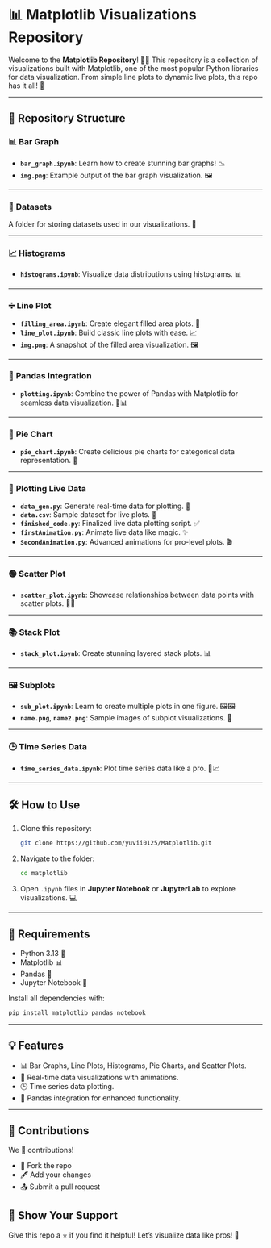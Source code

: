 # 📊 Matplotlib Visualizations Repository  

Welcome to the **Matplotlib Repository**! 🎨✨ This repository is a collection of visualizations built with Matplotlib, one of the most popular Python libraries for data visualization. From simple line plots to dynamic live plots, this repo has it all! 🚀  

---

## 🌟 Repository Structure  

### 📊 **Bar Graph**  
- **`bar_graph.ipynb`**: Learn how to create stunning bar graphs! 📉  
- **`img.png`**: Example output of the bar graph visualization. 🖼️  

---

### 📂 **Datasets**  
A folder for storing datasets used in our visualizations. 📁  

---

### 📈 **Histograms**  
- **`histograms.ipynb`**: Visualize data distributions using histograms. 📊  

---

### ➗ **Line Plot**  
- **`filling_area.ipynb`**: Create elegant filled area plots. 🌈  
- **`line_plot.ipynb`**: Build classic line plots with ease. 📈  
- **`img.png`**: A snapshot of the filled area visualization. 🖼️  

---

### 🐼 **Pandas Integration**  
- **`plotting.ipynb`**: Combine the power of Pandas with Matplotlib for seamless data visualization. 🐼📊  

---

### 🍕 **Pie Chart**  
- **`pie_chart.ipynb`**: Create delicious pie charts for categorical data representation. 🍰  

---

### 🎥 **Plotting Live Data**  
- **`data_gen.py`**: Generate real-time data for plotting. 🔄  
- **`data.csv`**: Sample dataset for live plots. 📜  
- **`finished_code.py`**: Finalized live data plotting script. ✅  
- **`firstAnimation.py`**: Animate live data like magic. ✨  
- **`SecondAnimation.py`**: Advanced animations for pro-level plots. 🎬  

---

### 🟢 **Scatter Plot**  
- **`scatter_plot.ipynb`**: Showcase relationships between data points with scatter plots. 🔵🔴  

---

### 📚 **Stack Plot**  
- **`stack_plot.ipynb`**: Create stunning layered stack plots. 📊  

---

### 🖼️ **Subplots**  
- **`sub_plot.ipynb`**: Learn to create multiple plots in one figure. 🖼️🖼️  
- **`name.png`**, **`name2.png`**: Sample images of subplot visualizations. 🌟  

---

### 🕒 **Time Series Data**  
- **`time_series_data.ipynb`**: Plot time series data like a pro. 📅📈  

---

## 🛠️ How to Use  

1. Clone this repository:  
   ```bash  
   git clone https://github.com/yuvii0125/Matplotlib.git  
   ```  
2. Navigate to the folder:  
   ```bash  
   cd matplotlib  
   ```  
3. Open `.ipynb` files in **Jupyter Notebook** or **JupyterLab** to explore visualizations. 💻  

---

## 🧰 Requirements  
- Python 3.13 🐍  
- Matplotlib 📊  
- Pandas 🐼  
- Jupyter Notebook 📓  

Install all dependencies with:  
```bash  
pip install matplotlib pandas notebook  
```  

---

## 💡 Features  
- 📊 Bar Graphs, Line Plots, Histograms, Pie Charts, and Scatter Plots.  
- 🔄 Real-time data visualizations with animations.  
- 🕒 Time series data plotting.  
- 🐼 Pandas integration for enhanced functionality.  

---

## 💌 Contributions  

We 💖 contributions!  
- 🌟 Fork the repo  
- 🖋️ Add your changes  
- 📤 Submit a pull request  


## 🌟 Show Your Support  

Give this repo a ⭐ if you find it helpful! Let’s visualize data like pros! 🚀  

